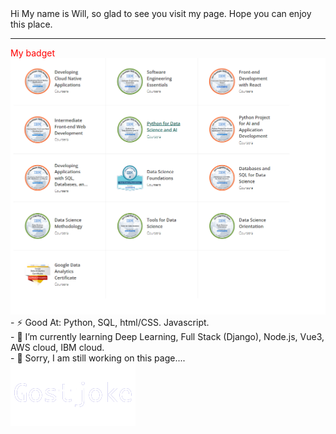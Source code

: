 <!DOCTYPE html>
<html lang="en">
<head>
    <meta charset="UTF-8">
    <meta name="viewport" content="width=device-width, initial-scale=1.0">
</head>
<body>

  <div>
    <div>
        Hi My name is Will, so glad to see you visit my page. Hope you can enjoy this place.
    </div>
    <hr>
    <div> <span style="color:red;"> My badget </span>
      <img src="https://github.com/gostjoke/gostjoke/blob/main/assets/credly.png" alt="IMG Dead">  
    </div>
    <div>
    - ⚡ Good At: Python, SQL, html/CSS. Javascript.
    </div>
    <div>
    - 🌱 I’m currently learning Deep Learning, Full Stack (Django), Node.js, Vue3, AWS cloud, IBM cloud. 
    </div>
    <div>
    - 🔭 Sorry, I am still working on this page....
    </div>
  </div>
</body>
</html>

<img src="https://github.com/gostjoke/gostjoke/blob/main/assets/name.gif" alt="IMG Dead">  


<!--
**gostjoke/gostjoke** is a ✨ _special_ ✨ repository because its `README.md` (this file) appears on your GitHub profile.

Here are some ideas to get you started:

- 🔭 I’m currently working on ...
- 🌱 I’m currently learning ...
- 👯 I’m looking to collaborate on ...
- 🤔 I’m looking for help with ...
- 💬 Ask me about ...
- 📫 How to reach me: ...
- 😄 Pronouns: ...
- ⚡ Fun fact: ...
-->
